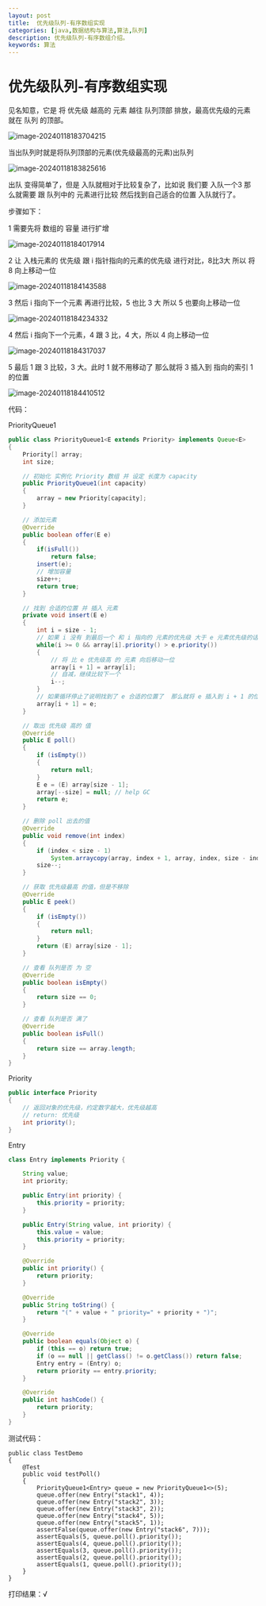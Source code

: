 ```yaml
---
layout: post
title:  优先级队列-有序数组实现
categories: [java,数据结构与算法,算法,队列]
description: 优先级队列-有序数组介绍。
keywords: 算法
---
```


# 优先级队列-有序数组实现

见名知意，它是 将 优先级 越高的 元素 越往 队列顶部 排放，最高优先级的元素 就在 队列 的顶部。

![image-20240118183704215](https://raw.githubusercontent.com/PigPigLetsGo/imeages/master/202401181837284.png)

当出队列时就是将队列顶部的元素(优先级最高的元素)出队列

![image-20240118183825616](https://raw.githubusercontent.com/PigPigLetsGo/imeages/master/202401181838651.png)

出队 变得简单了，但是 入队就相对于比较复杂了，比如说 我们要 入队一个3 那么就需要 跟 队列中的 元素进行比较 然后找到自己适合的位置 入队就行了。

步骤如下：

1 需要先将 数组的 容量 进行扩增

![image-20240118184017914](https://raw.githubusercontent.com/PigPigLetsGo/imeages/master/202401181840942.png)

2 让 入栈元素的 优先级 跟 i 指针指向的元素的优先级 进行对比，8比3大 所以 将 8 向上移动一位

![image-20240118184143588](https://raw.githubusercontent.com/PigPigLetsGo/imeages/master/202401181841620.png)

3 然后 i 指向下一个元素 再进行比较，5 也比 3 大 所以 5 也要向上移动一位

![image-20240118184234332](https://raw.githubusercontent.com/PigPigLetsGo/imeages/master/202401181842364.png)

4 然后 i  指向下一个元素，4 跟 3 比，4 大，所以 4 向上移动一位

![image-20240118184317037](https://raw.githubusercontent.com/PigPigLetsGo/imeages/master/202401181843074.png)

5 最后 1 跟 3 比较，3 大。此时 1 就不用移动了 那么就将 3 插入到 指向的索引 1 的位置

![image-20240118184410512](https://raw.githubusercontent.com/PigPigLetsGo/imeages/master/202401181844545.png)

代码：

PriorityQueue1

```java
public class PriorityQueue1<E extends Priority> implements Queue<E>
{
    Priority[] array;
    int size;

    // 初始化 实例化 Priority 数组 并 设定 长度为 capacity
    public PriorityQueue1(int capacity)
    {
        array = new Priority[capacity];
    }

    // 添加元素
    @Override
    public boolean offer(E e)
    {
        if(isFull())
            return false;
        insert(e);
        // 增加容量
        size++;
        return true;
    }

    // 找到 合适的位置 并 插入 元素
    private void insert(E e)
    {
        int i = size - 1;
        // 如果 i 没有 到最后一个 和 i 指向的 元素的优先级 大于 e 元素优先级的话 就满足条件了
        while(i >= 0 && array[i].priority() > e.priority())
        {
            // 将 比 e 优先级高 的 元素 向后移动一位
            array[i + 1] = array[i];
            // 自减，继续比较下一个
            i--;
        }
        // 如果循环停止了说明找到了 e 合适的位置了  那么就将 e 插入到 i + 1 的位置
        array[i + 1] = e;
    }

    // 取出 优先级 高的 值
    @Override
    public E poll()
    {
        if (isEmpty())
        {
            return null;
        }
        E e = (E) array[size - 1];
        array[--size] = null; // help GC
        return e;
    }

    // 删除 poll 出去的值
    @Override
    public void remove(int index)
    {
        if (index < size - 1)
            System.arraycopy(array, index + 1, array, index, size - index - 1);
        size--;
    }

    // 获取 优先级最高 的值，但是不移除
    @Override
    public E peek()
    {
        if (isEmpty())
        {
            return null;
        }
        return (E) array[size - 1];
    }

    // 查看 队列是否 为 空
    @Override
    public boolean isEmpty()
    {
        return size == 0;
    }

    // 查看 队列是否 满了
    @Override
    public boolean isFull()
    {
        return size == array.length;
    }
}
```

Priority

```java
public interface Priority
{
    // 返回对象的优先级，约定数字越大，优先级越高
    // return: 优先级
    int priority();
}
```

Entry

```java
class Entry implements Priority {

    String value;
    int priority;

    public Entry(int priority) {
        this.priority = priority;
    }

    public Entry(String value, int priority) {
        this.value = value;
        this.priority = priority;
    }

    @Override
    public int priority() {
        return priority;
    }

    @Override
    public String toString() {
        return "(" + value + " priority=" + priority + ")";
    }

    @Override
    public boolean equals(Object o) {
        if (this == o) return true;
        if (o == null || getClass() != o.getClass()) return false;
        Entry entry = (Entry) o;
        return priority == entry.priority;
    }

    @Override
    public int hashCode() {
        return priority;
    }
}
```

测试代码：

```
public class TestDemo
{
    @Test
    public void testPoll()
    {
        PriorityQueue1<Entry> queue = new PriorityQueue1<>(5);
        queue.offer(new Entry("stack1", 4));
        queue.offer(new Entry("stack2", 3));
        queue.offer(new Entry("stack3", 2));
        queue.offer(new Entry("stack4", 5));
        queue.offer(new Entry("stack5", 1));
        assertFalse(queue.offer(new Entry("stack6", 7)));
        assertEquals(5, queue.poll().priority());
        assertEquals(4, queue.poll().priority());
        assertEquals(3, queue.poll().priority());
        assertEquals(2, queue.poll().priority());
        assertEquals(1, queue.poll().priority());
    }
}
```

打印结果：√